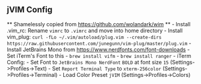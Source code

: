 ## jVIM Config ##

** Shamelessly copied from <https://github.com/wolandark/wim> **
    - Install .vim_rc: Rename `vimrc` to `.vimrc` and move into home directory
    - Install vim_plug: `curl -fLo ~/.vim/autoload/plug.vim --create-dirs https://raw.githubusercontent.com/junegunn/vim-plug/master/plug.vim`
    - Install JetBrains Mono from <https://www.nerdfonts.com/font-downloads>
        - Set iTerm's Font to this
    - `brew install vifm`
    - `brew install ranger`
    - iTerm Config:
        - Set Font to `JetBrains Mono NerdFont` `BOLD` at font size `15` (Settings->Profiles->Text)
        - Set `Report Terminal Type` to `xterm-256color` (Settings->Profiles->Terminal)
        - Load Color Preset `jVIM` (Settings->Profiles->Colors)
                     
